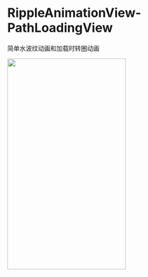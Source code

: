 # RippleAnimationView-PathLoadingView
简单水波纹动画和加载时转圈动画

<img src="https://github.com/lyx19970504/RippleAnimationView-PathLoadingView/blob/master/file/7ys5p-0r4r2.gif" width="270" height="480"/>
